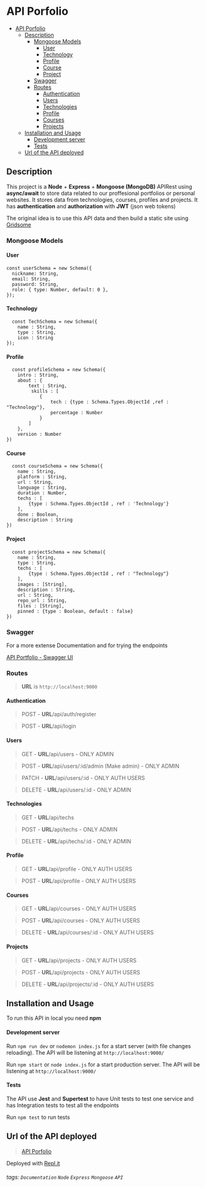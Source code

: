 # API Porfolio

- [API Porfolio](#api-porfolio)
  - [Description](#description)
    - [Mongoose Models](#mongoose-models)
      - [User](#user)
      - [Technology](#technology)
      - [Profile](#profile)
      - [Course](#course)
      - [Project](#project)
    - [Swagger](#swagger)
    - [Routes](#routes)
      - [Authentication](#authentication)
      - [Users](#users)
      - [Technologies](#technologies)
      - [Profile](#profile-1)
      - [Courses](#courses)
      - [Projects](#projects)
  - [Installation and Usage](#installation-and-usage)
    - [Development server](#development-server)
    - [Tests](#tests)
  - [Url of the API deployed](#url-of-the-api-deployed)

## Description

This project is a **Node** + **Express** + **Mongoose (MongoDB)** APIRest using **async/await**
to store data related to our proffesional portfolios or personal websites. It stores data from technologies, courses, profiles and projects. It has **authentication** and **authorization** with **JWT** (json web tokens)

The original idea is to use this API data and then build a static site using [Gridsome](https://gridsome.org/)

### Mongoose Models

#### User

```gherkin=
const userSchema = new Schema({
  nickname: String,
  email: String,
  password: String,
  role: { type: Number, default: 0 },
});
```

#### Technology

```gherkin=
  const TechSchema = new Schema({
    name : String,
    type : String,
    icon : String
});
```

#### Profile

```gherkin=
  const profileSchema = new Schema({
    intro : String,
    about : {
        text : String,
         skills : [
            {
                tech : {type : Schema.Types.ObjectId ,ref : "Technology"},
                percentage : Number
            }
        ]
    },
    version : Number
})
```

#### Course

```gherkin=
  const courseSchema = new Schema({
    name : String,
    platform : String,
    url : String,
    language : String,
    duration : Number,
    techs : [
        {type : Schema.Types.ObjectId , ref : 'Technology'}
    ],
    done : Boolean,
    description : String
})
```

#### Project

```gherkin=
  const projectSchema = new Schema({
    name : String,
    type : String,
    techs : [
        {type : Schema.Types.ObjectId , ref : "Technology"}
    ],
    images : [String],
    description : String,
    url : String,
    repo_url : String,
    files : [String],
    pinned : {type : Boolean, default : false}
})
```

### Swagger

For a more extense Documentation and for trying the endpoints

[API Portfolio - Swagger UI](https://api-node-portfolio.omarpv.repl.co/api-docs)

### Routes

> **URL** is `http://localhost:9000`

#### Authentication

> POST - **URL**/api/auth/register

> POST - **URL**/api/login

#### Users

> GET - **URL**/api/users - ONLY ADMIN

> POST - **URL**/api/users/:id/admin (Make admin) - ONLY ADMIN

> PATCH - **URL**/api/users/:id - ONLY AUTH USERS

> DELETE - **URL**/api/users/:id - ONLY ADMIN

#### Technologies

> GET - **URL**/api/techs

> POST - **URL**/api/techs - ONLY ADMIN

> DELETE - **URL**/api/techs/:id - ONLY ADMIN

#### Profile

> GET - **URL**/api/profile - ONLY AUTH USERS

> POST - **URL**/api/profile - ONLY AUTH USERS

#### Courses

> GET - **URL**/api/courses - ONLY AUTH USERS

> POST - **URL**/api/courses - ONLY AUTH USERS

> DELETE - **URL**/api/courses/:id - ONLY AUTH USERS

#### Projects

> GET - **URL**/api/projects - ONLY AUTH USERS

> POST - **URL**/api/projects - ONLY AUTH USERS

> DELETE - **URL**/api/projects/:id - ONLY AUTH USERS

## Installation and Usage

To run this API in local you need **npm**

#### Development server

Run `npm run dev` or `nodemon index.js` for a start server (with file changes reloading). The API will be listening at `http://localhost:9000/`

Run `npm start` or `node index.js` for a start production server. The API will be listening at `http://localhost:9000/`

#### Tests

The API use **Jest** and **Supertest** to have Unit tests to test one service and has Integration tests to test all the endpoints

Run `npm test` to run tests

## Url of the API deployed

> [API Porfolio](https://api-node-portfolio.omarpv.repl.co/)

Deployed with [Repl.it](https://repl.it/)

###### tags: `Documentation` `Node` `Express` `Mongoose` `API`
